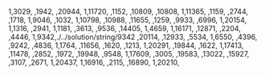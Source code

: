 1,3029,
,1942,
,20944,
1,11720,
,1152,
,10809,
,10808,
1,11365,
,1159,
,2744,
,1718,
1,9046,
,1032,
1,10798,
,10988,
,11655,
,1259,
,9933,
,6996,
1,20154,
1,1316,
,2941,
1,1181,
,3613,
,9536,
,14405,
1,4659,
1,16171,
,12871,
,2204,
,4446,
1,9342,./../solution/string/9342
,20114,
,12933,
,5534,
1,6550,
,4396,
,9242,
,4836,
1,1764,
,11656,
,1620,
,1213,
1,20291,
,19844,
,1622,
1,17413,
,11478,
,2852,
,1972,
,19948,
,9548,
1,17609,
,3005,
,19583,
,13022,
,15927,
,3107,
,2671,
1,20437,
1,16916,
,2115,
,16890,
1,20210,
